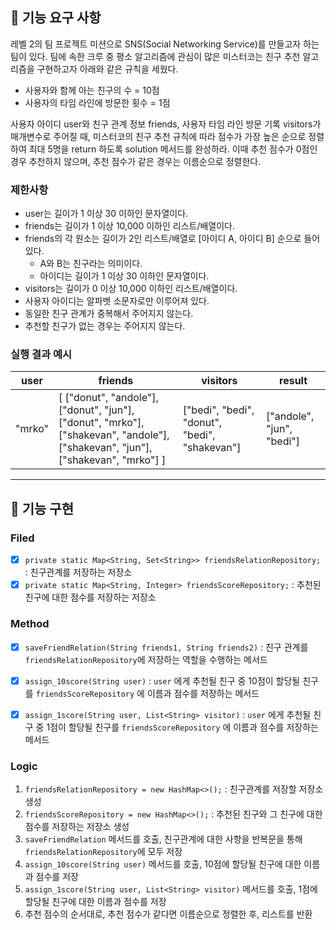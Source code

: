 ## 🚀 기능 요구 사항

레벨 2의 팀 프로젝트 미션으로 SNS(Social Networking Service)를 만들고자 하는 팀이 있다. 팀에 속한 크루 중 평소 알고리즘에 관심이 많은 미스터코는 친구 추천 알고리즘을 구현하고자 아래와 같은 규칙을 세웠다.

- 사용자와 함께 아는 친구의 수 = 10점 
- 사용자의 타임 라인에 방문한 횟수 = 1점

사용자 아이디 user와 친구 관계 정보 friends, 사용자 타임 라인 방문 기록 visitors가 매개변수로 주어질 때, 미스터코의 친구 추천 규칙에 따라 점수가 가장 높은 순으로 정렬하여 최대 5명을 return 하도록 solution 메서드를 완성하라. 이때 추천 점수가 0점인 경우 추천하지 않으며, 추천 점수가 같은 경우는 이름순으로 정렬한다.

### 제한사항

- user는 길이가 1 이상 30 이하인 문자열이다.
- friends는 길이가 1 이상 10,000 이하인 리스트/배열이다.
- friends의 각 원소는 길이가 2인 리스트/배열로 [아이디 A, 아이디 B] 순으로 들어있다.
  - A와 B는 친구라는 의미이다.
  - 아이디는 길이가 1 이상 30 이하인 문자열이다.
- visitors는 길이가 0 이상 10,000 이하인 리스트/배열이다.
- 사용자 아이디는 알파벳 소문자로만 이루어져 있다.
- 동일한 친구 관계가 중복해서 주어지지 않는다.
- 추천할 친구가 없는 경우는 주어지지 않는다.

### 실행 결과 예시

| user | friends | visitors | result |
| --- | --- | --- | --- |
| "mrko" | [ ["donut", "andole"], ["donut", "jun"], ["donut", "mrko"], ["shakevan", "andole"], ["shakevan", "jun"], ["shakevan", "mrko"] ] | ["bedi", "bedi", "donut", "bedi", "shakevan"] | ["andole", "jun", "bedi"] |


---
## 📮 기능 구현

### Filed
- [x] `private static Map<String, Set<String>> friendsRelationRepository;` : 친구관계를 저장하는 저장소
- [x] `private static Map<String, Integer> friendsScoreRepository;` : 추천된 친구에 대한 점수를 저장하는 저장소

### Method
- [x] `saveFriendRelation(String friends1, String friends2)`  : 친구 관계를 `friendsRelationRepository`에 저장하는 역할을 수행하는 메서드
- [x] `assign_10score(String user)` : `user` 에게 추천될 친구 중 10점이 할당될 친구를 `friendsScoreRepository` 에 이름과 점수를 저장하는 메서드
- [x] `assign_1score(String user, List<String> visitor)` : `user` 에게 추천될 친구 중 1점이 할당될 친구를 `friendsScoreRepository` 에 이름과 점수를 저장하는 메서드


### Logic
1. `friendsRelationRepository = new HashMap<>();` : 친구관계를 저장할 저장소 생성
2. `friendsScoreRepository = new HashMap<>();` : 추천된 친구와 그 친구에 대한 점수를 저장하는 저장소 생성
3. `saveFriendRelation` 메서드를 호출, 친구관계에 대한 사항을 반복문을 통해 `friendsRelationRepository`에 모두 저장
4. `assign_10score(String user)` 메서드를 호출, 10점에 할당될 친구에 대한 이름과 점수를 저장
5. `assign_1score(String user, List<String> visitor)` 메서드를 호출, 1점에 할당될 친구에 대한 이름과 점수를 저장
6. 추천 점수의 순서대로, 추천 점수가 같다면 이름순으로 정렬한 후, 리스트를 반환